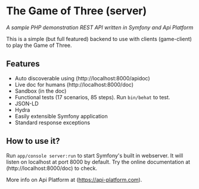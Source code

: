The Game of Three (server)
==========================

*A sample PHP demonstration REST API written in Symfony and Api Platform*

This is a simple (but full featured) backend to use with clients (game-client) to play the Game of Three.

Features
--------

* Auto discoverable using (http://localhost:8000/apidoc)
* Live doc for humans (http://localhost:8000/doc)
* Sandbox (in the doc)
* Functional tests (17 scenarios, 85 steps). Run `bin/behat` to test.
* JSON-LD
* Hydra
* Easily extensible Symfony application
* Standard response exceptions
 
How to use it?
--------------

Run `app/console server:run` to start Symfony's built in webserver. It will listen on localhost at port 8000 by default. Try the online documentation at (http://localhost:8000/doc) to check.

More info on Api Platform at (https://api-platform.com).
